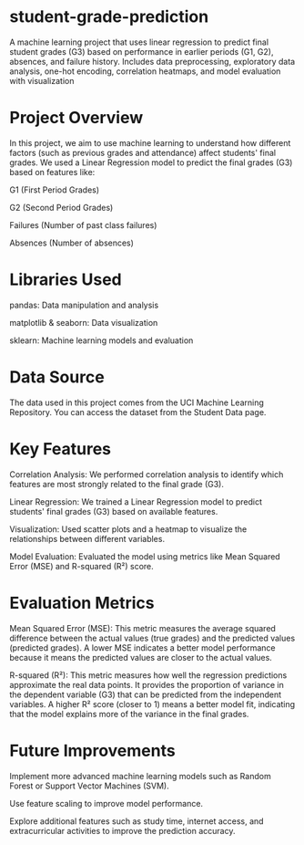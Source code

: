 # student-grade-prediction
A machine learning project that uses linear regression to predict final student grades (G3) based on performance in earlier periods (G1, G2), absences, and failure history. Includes data preprocessing, exploratory data analysis, one-hot encoding, correlation heatmaps, and model evaluation with visualization

# Project Overview
In this project, we aim to use machine learning to understand how different factors (such as previous grades and attendance) affect students' final grades. We used a Linear Regression model to predict the final grades (G3) based on features like:

G1 (First Period Grades)

G2 (Second Period Grades)

Failures (Number of past class failures)

Absences (Number of absences)

# Libraries Used
pandas: Data manipulation and analysis

matplotlib & seaborn: Data visualization

sklearn: Machine learning models and evaluation

# Data Source
The data used in this project comes from the UCI Machine Learning Repository. You can access the dataset from the Student Data page.

# Key Features
Correlation Analysis: We performed correlation analysis to identify which features are most strongly related to the final grade (G3).

Linear Regression: We trained a Linear Regression model to predict students' final grades (G3) based on available features.

Visualization: Used scatter plots and a heatmap to visualize the relationships between different variables.

Model Evaluation: Evaluated the model using metrics like Mean Squared Error (MSE) and R-squared (R²) score.

# Evaluation Metrics
Mean Squared Error (MSE): This metric measures the average squared difference between the actual values (true grades) and the predicted values (predicted grades). A lower MSE indicates a better model performance because it means the predicted values are closer to the actual values.

R-squared (R²): This metric measures how well the regression predictions approximate the real data points. It provides the proportion of variance in the dependent variable (G3) that can be predicted from the independent variables. A higher R² score (closer to 1) means a better model fit, indicating that the model explains more of the variance in the final grades.

# Future Improvements
Implement more advanced machine learning models such as Random Forest or Support Vector Machines (SVM).

Use feature scaling to improve model performance.

Explore additional features such as study time, internet access, and extracurricular activities to improve the prediction accuracy.
